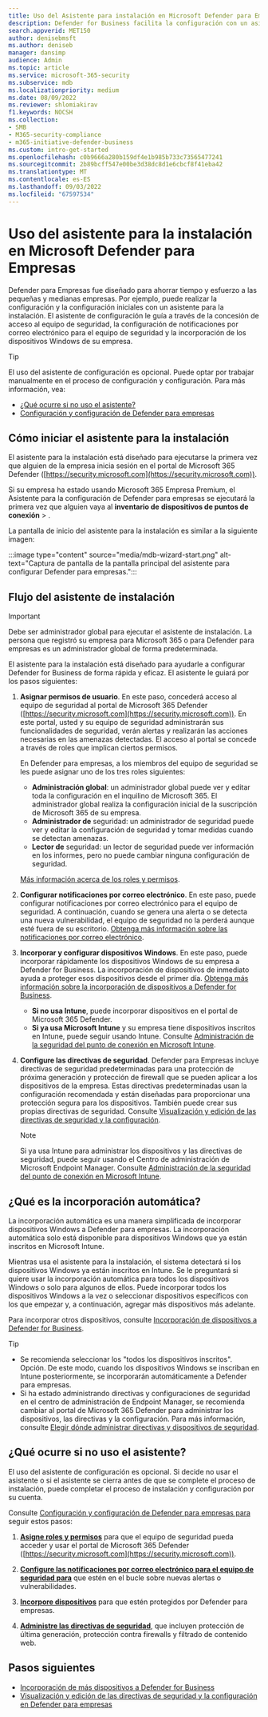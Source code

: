 ```yaml
---
title: Uso del Asistente para instalación en Microsoft Defender para Empresas
description: Defender for Business facilita la configuración con un asistente que se ejecuta la primera vez que usa Defender para empresas. Vea cómo funciona el asistente para la instalación.
search.appverid: MET150
author: denisebmsft
ms.author: deniseb
manager: dansimp
audience: Admin
ms.topic: article
ms.service: microsoft-365-security
ms.subservice: mdb
ms.localizationpriority: medium
ms.date: 08/09/2022
ms.reviewer: shlomiakirav
f1.keywords: NOCSH
ms.collection:
- SMB
- M365-security-compliance
- m365-initiative-defender-business
ms.custom: intro-get-started
ms.openlocfilehash: c0b9666a280b159df4e1b985b733c73565477241
ms.sourcegitcommit: 2b89bcff547e00be3d38dc8d1e6cbcf8f41eba42
ms.translationtype: MT
ms.contentlocale: es-ES
ms.lasthandoff: 09/03/2022
ms.locfileid: "67597534"
---
```

# <a name="use-the-setup-wizard-in-microsoft-defender-for-business"></a>Uso del asistente para la instalación en Microsoft Defender para Empresas

Defender para Empresas fue diseñado para ahorrar tiempo y esfuerzo a las pequeñas y medianas empresas. Por ejemplo, puede realizar la configuración y la configuración iniciales con un asistente para la instalación. El asistente de configuración le guía a través de la concesión de acceso al equipo de seguridad, la configuración de notificaciones por correo electrónico para el equipo de seguridad y la incorporación de los dispositivos Windows de su empresa.

> [!TIP]
> El uso del asistente de configuración es opcional. Puede optar por trabajar manualmente en el proceso de configuración y configuración. Para más información, vea:
> - [¿Qué ocurre si no uso el asistente?](#what-happens-if-i-dont-use-the-wizard)
> - [Configuración y configuración de Defender para empresas](mdb-setup-configuration.md)

## <a name="how-to-start-the-setup-wizard"></a>Cómo iniciar el asistente para la instalación

El asistente para la instalación está diseñado para ejecutarse la primera vez que alguien de la empresa inicia sesión en el portal de Microsoft 365 Defender ([https://security.microsoft.com](https://security.microsoft.com)). 

Si su empresa ha estado usando Microsoft 365 Empresa Premium, el Asistente para la configuración de Defender para empresas se ejecutará la primera vez que alguien vaya al **inventario de** **dispositivos de puntos de conexión** > . 

La pantalla de inicio del asistente para la instalación es similar a la siguiente imagen:

:::image type="content" source="media/mdb-wizard-start.png" alt-text="Captura de pantalla de la pantalla principal del asistente para configurar Defender para empresas.":::

## <a name="the-setup-wizard-flow"></a>Flujo del asistente de instalación

> [!IMPORTANT]
> Debe ser administrador global para ejecutar el asistente de instalación. La persona que registró su empresa para Microsoft 365 o para Defender para empresas es un administrador global de forma predeterminada.

El asistente para la instalación está diseñado para ayudarle a configurar Defender for Business de forma rápida y eficaz. El asistente le guiará por los pasos siguientes:

1. **Asignar permisos de usuario**. En este paso, concederá acceso al equipo de seguridad al portal de Microsoft 365 Defender ([https://security.microsoft.com](https://security.microsoft.com)). En este portal, usted y su equipo de seguridad administrarán sus funcionalidades de seguridad, verán alertas y realizarán las acciones necesarias en las amenazas detectadas. El acceso al portal se concede a través de roles que implican ciertos permisos.

   En Defender para empresas, a los miembros del equipo de seguridad se les puede asignar uno de los tres roles siguientes:<br/>
   
   - **Administración global**: un administrador global puede ver y editar toda la configuración en el inquilino de Microsoft 365. El administrador global realiza la configuración inicial de la suscripción de Microsoft 365 de su empresa. 
   - **Administrador de** seguridad: un administrador de seguridad puede ver y editar la configuración de seguridad y tomar medidas cuando se detectan amenazas.
   - **Lector de** seguridad: un lector de seguridad puede ver información en los informes, pero no puede cambiar ninguna configuración de seguridad. 

   [Más información acerca de los roles y permisos](mdb-roles-permissions.md). 

2. **Configurar notificaciones por correo electrónico**. En este paso, puede configurar notificaciones por correo electrónico para el equipo de seguridad. A continuación, cuando se genera una alerta o se detecta una nueva vulnerabilidad, el equipo de seguridad no la perderá aunque esté fuera de su escritorio. [Obtenga más información sobre las notificaciones por correo electrónico](mdb-email-notifications.md). 

3. **Incorporar y configurar dispositivos Windows**. En este paso, puede incorporar rápidamente los dispositivos Windows de su empresa a Defender for Business. La incorporación de dispositivos de inmediato ayuda a proteger esos dispositivos desde el primer día. [Obtenga más información sobre la incorporación de dispositivos a Defender for Business](mdb-onboard-devices.md).

   - **Si no usa Intune**, puede incorporar dispositivos en el portal de Microsoft 365 Defender. 
   - **Si ya usa Microsoft Intune** y su empresa tiene dispositivos inscritos en Intune, puede seguir usando Intune. Consulte [Administración de la seguridad del punto de conexión en Microsoft Intune](/mem/intune/protect/endpoint-security).
   
4. **Configure las directivas de seguridad**. Defender para Empresas incluye directivas de seguridad predeterminadas para una protección de próxima generación y protección de firewall que se pueden aplicar a los dispositivos de la empresa. Estas directivas predeterminadas usan la configuración recomendada y están diseñadas para proporcionar una protección segura para los dispositivos. También puede crear sus propias directivas de seguridad. Consulte [Visualización y edición de las directivas de seguridad y la configuración](mdb-configure-security-settings.md).

   > [!NOTE]
   > Si ya usa Intune para administrar los dispositivos y las directivas de seguridad, puede seguir usando el Centro de administración de Microsoft Endpoint Manager. Consulte [Administración de la seguridad del punto de conexión en Microsoft Intune](/mem/intune/protect/endpoint-security).


## <a name="what-is-automatic-onboarding"></a>¿Qué es la incorporación automática?

La incorporación automática es una manera simplificada de incorporar dispositivos Windows a Defender para empresas. La incorporación automática solo está disponible para dispositivos Windows que ya están inscritos en Microsoft Intune. 

Mientras usa el asistente para la instalación, el sistema detectará si los dispositivos Windows ya están inscritos en Intune. Se le preguntará si quiere usar la incorporación automática para todos los dispositivos Windows o solo para algunos de ellos. Puede incorporar todos los dispositivos Windows a la vez o seleccionar dispositivos específicos con los que empezar y, a continuación, agregar más dispositivos más adelante. 

Para incorporar otros dispositivos, consulte [Incorporación de dispositivos a Defender for Business](mdb-onboard-devices.md).

> [!TIP]
> - Se recomienda seleccionar los "todos los dispositivos inscritos". Opción. De este modo, cuando los dispositivos Windows se inscriban en Intune posteriormente, se incorporarán automáticamente a Defender para empresas. 
> - Si ha estado administrando directivas y configuraciones de seguridad en el centro de administración de Endpoint Manager, se recomienda cambiar al portal de Microsoft 365 Defender para administrar los dispositivos, las directivas y la configuración. Para más información, consulte [Elegir dónde administrar directivas y dispositivos de seguridad](mdb-configure-security-settings.md#choose-where-to-manage-security-policies-and-devices).

## <a name="what-happens-if-i-dont-use-the-wizard"></a>¿Qué ocurre si no uso el asistente?

El uso del asistente de configuración es opcional. Si decide no usar el asistente o si el asistente se cierra antes de que se complete el proceso de instalación, puede completar el proceso de instalación y configuración por su cuenta. 

Consulte [Configuración y configuración de Defender para empresas para](mdb-setup-configuration.md) seguir estos pasos:

1. **[Asigne roles y permisos](mdb-roles-permissions.md)** para que el equipo de seguridad pueda acceder y usar el portal de Microsoft 365 Defender ([https://security.microsoft.com](https://security.microsoft.com)).

2. **[Configure las notificaciones por correo electrónico para el equipo de seguridad para](mdb-email-notifications.md)** que estén en el bucle sobre nuevas alertas o vulnerabilidades.

3. **[Incorpore dispositivos](mdb-onboard-devices.md)** para que estén protegidos por Defender para empresas.

4. **[Administre las directivas de seguridad](mdb-configure-security-settings.md)**, que incluyen protección de última generación, protección contra firewalls y filtrado de contenido web.

## <a name="next-steps"></a>Pasos siguientes

- [Incorporación de más dispositivos a Defender for Business](mdb-onboard-devices.md)
- [Visualización y edición de las directivas de seguridad y la configuración en Defender para empresas](mdb-configure-security-settings.md)